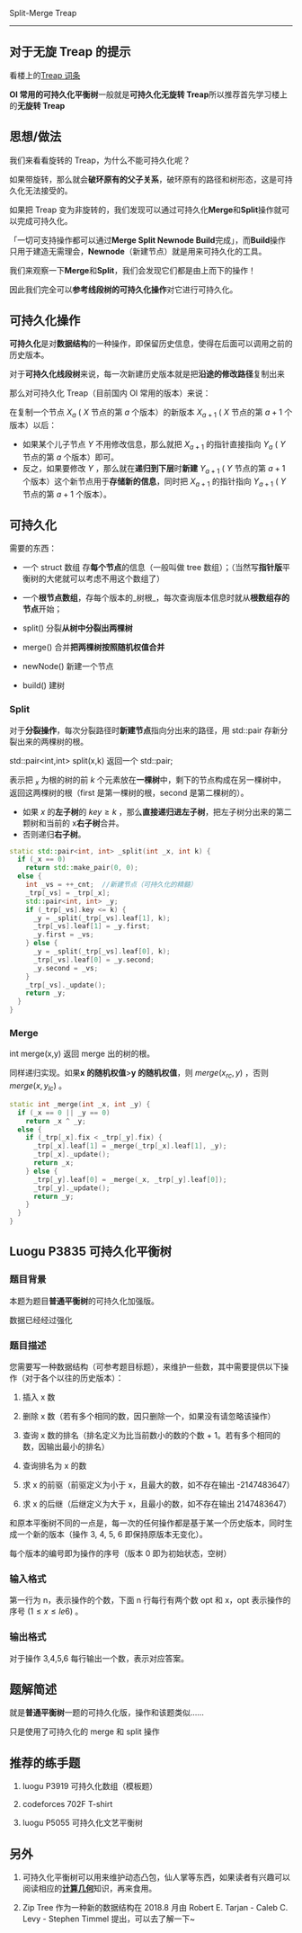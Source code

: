 Split-Merge Treap

* * *

## 对于无旋 Treap 的提示

看楼上的[Treap 词条](/ds/treap/)

**OI 常用的可持久化平衡树**一般就是**可持久化无旋转 Treap**所以推荐首先学习楼上的**无旋转 Treap**

## 思想/做法

我们来看看旋转的 Treap，为什么不能可持久化呢？

如果带旋转，那么就会**破环原有的父子关系**，破环原有的路径和树形态，这是可持久化无法接受的。

如果把 Treap 变为非旋转的，我们发现可以通过可持久化**Merge**和**Split**操作就可以完成可持久化。

「一切可支持操作都可以通过**Merge Split Newnode Build**完成」，而**Build**操作只用于建造无需理会，**Newnode**（新建节点）就是用来可持久化的工具。

我们来观察一下**Merge**和**Split**，我们会发现它们都是由上而下的操作！

因此我们完全可以**参考线段树的可持久化操作**对它进行可持久化。

## 可持久化操作

**可持久化**是对**数据结构**的一种操作，即保留历史信息，使得在后面可以调用之前的历史版本。

对于**可持久化线段树**来说，每一次新建历史版本就是把**沿途的修改路径**复制出来

那么对可持久化 Treap（目前国内 OI 常用的版本）来说：

在复制一个节点 $X_{a}$ ( $X$ 节点的第 $a$ 个版本）的新版本 $X_{a+1}$ ( $X$ 节点的第 $a+1$ 个版本）以后：

-   如果某个儿子节点 $Y$ 不用修改信息，那么就把 $X_{a+1}$ 的指针直接指向 $Y_{a}$ ( $Y$ 节点的第 $a$ 个版本）即可。
-   反之，如果要修改 $Y$ ，那么就在**递归到下层**时**新建** $Y_{a+1}$ ( $Y$ 节点的第 $a+1$ 个版本）这个新节点用于**存储新的信息**，同时把 $X_{a+1}$ 的指针指向 $Y_{a+1}$ ( $Y$ 节点的第 $a+1$ 个版本）。

## 可持久化

需要的东西：

-   一个 struct 数组 存**每个节点**的信息（一般叫做 tree 数组）；（当然写**指针版**平衡树的大佬就可以考虑不用这个数组了）

-   一个**根节点数组**，存每个版本的_树根_，每次查询版本信息时就从**根数组存的节点**开始；

-   split() 分裂**从树中分裂出两棵树**

-   merge() 合并**把两棵树按照随机权值合并**

-   newNode() 新建一个节点

-   build() 建树

### Split

对于**分裂操作**，每次分裂路径时**新建节点**指向分出来的路径，用 std::pair 存新分裂出来的两棵树的根。

std::pair&lt;int,int> split(x,k) 返回一个 std::pair;

表示把 $_x$ 为根的树的前 $k$ 个元素放在**一棵树**中，剩下的节点构成在另一棵树中，返回这两棵树的根（first 是第一棵树的根，second 是第二棵树的）。

-   如果 $x$ 的**左子树**的 $key ≥ k$ ，那么**直接递归进左子树**，把左子树分出来的第二颗树和当前的 x**右子树**合并。
-   否则递归**右子树**。

```c++
static std::pair<int, int> _split(int _x, int k) {
  if (_x == 0)
    return std::make_pair(0, 0);
  else {
    int _vs = ++_cnt;  //新建节点（可持久化的精髓）
    _trp[_vs] = _trp[_x];
    std::pair<int, int> _y;
    if (_trp[_vs].key <= k) {
      _y = _split(_trp[_vs].leaf[1], k);
      _trp[_vs].leaf[1] = _y.first;
      _y.first = _vs;
    } else {
      _y = _split(_trp[_vs].leaf[0], k);
      _trp[_vs].leaf[0] = _y.second;
      _y.second = _vs;
    }
    _trp[_vs]._update();
    return _y;
  }
}
```

### Merge

int merge(x,y) 返回 merge 出的树的根。

同样递归实现。如果**x 的随机权值**>**y 的随机权值**，则 $merge(x_{rc},y)$ ，否则 $merge(x,y_{lc})$ 。

```c++
static int _merge(int _x, int _y) {
  if (_x == 0 || _y == 0)
    return _x ^ _y;
  else {
    if (_trp[_x].fix < _trp[_y].fix) {
      _trp[_x].leaf[1] = _merge(_trp[_x].leaf[1], _y);
      _trp[_x]._update();
      return _x;
    } else {
      _trp[_y].leaf[0] = _merge(_x, _trp[_y].leaf[0]);
      _trp[_y]._update();
      return _y;
    }
  }
}
```

## Luogu P3835 可持久化平衡树

### 题目背景

本题为题目**普通平衡树**的可持久化加强版。

数据已经经过强化

### 题目描述

您需要写一种数据结构（可参考题目标题），来维护一些数，其中需要提供以下操作（对于各个以往的历史版本）：

1.  插入 x 数

2.  删除 x 数（若有多个相同的数，因只删除一个，如果没有请忽略该操作）

3.  查询 x 数的排名（排名定义为比当前数小的数的个数 + 1。若有多个相同的数，因输出最小的排名）

4.  查询排名为 x 的数

5.  求 x 的前驱（前驱定义为小于 x，且最大的数，如不存在输出 -2147483647）

6.  求 x 的后继（后继定义为大于 x，且最小的数，如不存在输出 2147483647）

和原本平衡树不同的一点是，每一次的任何操作都是基于某一个历史版本，同时生成一个新的版本（操作 3, 4, 5, 6 即保持原版本无变化）。

每个版本的编号即为操作的序号（版本 0 即为初始状态，空树）

### 输入格式

第一行为 n，表示操作的个数，下面 n 行每行有两个数 opt 和 x，opt 表示操作的序号 $(1 \leq x \leq  le6)$ 。

### 输出格式

对于操作 3,4,5,6 每行输出一个数，表示对应答案。

## 题解简述

就是**普通平衡树**一题的可持久化版，操作和该题类似……

只是使用了可持久化的 merge 和 split 操作

## 推荐的练手题

1.  luogu P3919 可持久化数组（模板题）

2.  codeforces 702F T-shirt

3.  luogu P5055 可持久化文艺平衡树

## 另外

1.  可持久化平衡树可以用来维护动态凸包，仙人掌等东西，如果读者有兴趣可以阅读相应的[**计算几何**](/geometry)知识，再来食用。

2.  Zip Tree 作为一种新的数据结构在 2018.8 月由 Robert E. Tarjan -  Caleb C. Levy - Stephen Timmel 提出，可以去了解一下~
